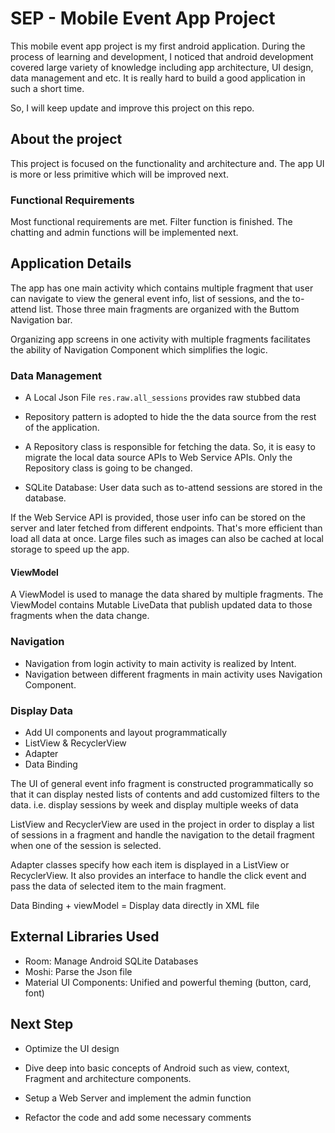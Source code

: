 # SEP - Mobile Event App Project
This mobile event app project is my first android application. During
the process of learning and development, I noticed that android development
covered large variety of knowledge including app architecture, 
UI design, data management and etc. It is really hard to build
a good application in such a short time. 

So, I will keep update and improve this project on this repo.

## About the project
This project is focused on the functionality and architecture and. The
app UI is more or less primitive which will be improved next.

### Functional Requirements
Most functional requirements are met. Filter function is finished. 
The chatting and admin functions will be implemented next. 

## Application Details
The app has one main activity which contains multiple fragment that
user can navigate to view the general event info, list of sessions,
and the to-attend list. Those three main fragments are organized with
the Buttom Navigation bar. 

Organizing app screens in one activity with multiple fragments facilitates
the ability of Navigation Component which simplifies the logic.   

### Data Management
- A Local Json File `res.raw.all_sessions` provides raw stubbed data

- Repository pattern is adopted to hide the the data source from the
rest of the application.

- A Repository class is responsible for fetching the data. So, it is 
easy to migrate the local data source APIs to Web Service APIs.
Only the Repository class is going to be changed.

- SQLite Database: User data such as to-attend sessions are stored in the
database. 

If the Web Service API is provided, those user info can be stored on
the server and later fetched from different endpoints. That's more efficient
than load all data at once. Large files such as images can also be cached at
local storage to speed up the app.

#### ViewModel
A ViewModel is used to manage the data shared by multiple fragments.
The ViewModel contains Mutable LiveData that publish updated data to 
those fragments when the data change. 

 
### Navigation
- Navigation from login activity to main activity is realized by Intent.
- Navigation between different fragments in main activity uses Navigation
Component.


### Display Data
- Add UI components and layout programmatically
- ListView & RecyclerView
- Adapter
- Data Binding

The UI of general event info fragment is constructed programmatically
so that it can display nested lists of contents and add customized filters to the data. i.e. display sessions by 
week and display multiple weeks of data

ListView and RecyclerView are used in the project in order to display a list of sessions in a fragment and handle the navigation 
to the detail fragment when one of the session is selected.

Adapter classes specify how each item is displayed in a ListView or RecyclerView.
It also provides an interface to handle the click event and pass the data of
selected item to the main fragment.

Data Binding + viewModel = Display data directly in XML file


## External Libraries Used
- Room: Manage Android SQLite Databases
- Moshi: Parse the Json file
- Material UI Components: Unified and powerful theming (button, card, font)


## Next Step
- Optimize the UI design

- Dive deep into basic concepts of Android such as view, context, Fragment and
architecture components.

- Setup a Web Server and implement the admin function

- Refactor the code and add some necessary comments





 

